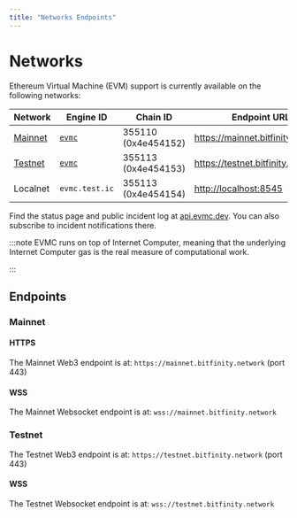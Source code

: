 ```yaml
---
title: "Networks Endpoints"
---
```


# Networks

Ethereum Virtual Machine (EVM) support is currently available on the
following networks:

<div class="networks-table"></div>

| Network             | Engine ID                  | Chain ID                | Endpoint URL                 |
|---------------------|----------------------------|-------------------------|------------------------------|
| [Mainnet](#mainnet) | [`evmc`][bitfinity@Mainnet] | 355110 (0x4e454152) | <https://mainnet.bitfinity.network> |
| [Testnet](#testnet) | [`evmc`][bitfinity@Testnet] | 355113 (0x4e454153) | <https://testnet.bitfinity.network> |
| Localnet            | `evmc.test.ic`         | 355113 (0x4e454154) | <http://localhost:8545>      |

Find the status page and public incident log at
[api.evmc.dev](https://api.evmc.dev).
You can also subscribe to incident notifications there.

:::note
EVMC runs on top of Internet Computer, meaning that the underlying Internet Computer gas is the real measure of
computational work. 

:::

## Endpoints

### Mainnet

#### HTTPS

The Mainnet Web3 endpoint is at: `https://mainnet.bitfinity.network` (port 443)

#### WSS

The Mainnet Websocket endpoint is at: `wss://mainnet.bitfinity.network`

### Testnet

The Testnet Web3 endpoint is at: `https://testnet.bitfinity.network` (port 443)

#### WSS

The Testnet Websocket endpoint is at: `wss://testnet.bitfinity.network`

[bitfinity@Mainnet]: https://bitfinity.network/

[bitfinity@Testnet]: https://bitfinity.network/
